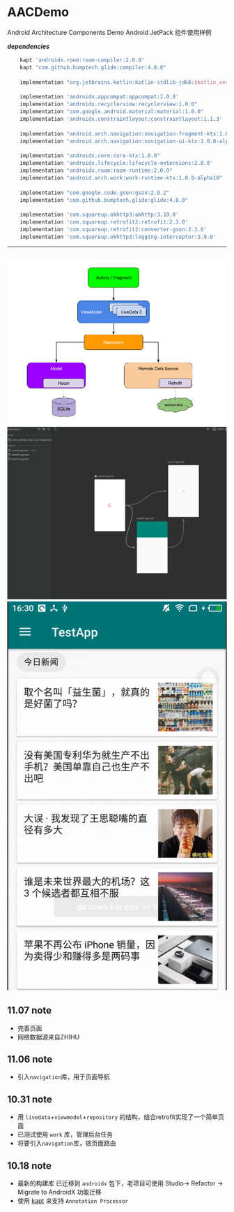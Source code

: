 # AACDemo
Android Architecture Components Demo
Android JetPack 组件使用样例

***dependencies***
```groovy
    kapt 'androidx.room:room-compiler:2.0.0'
    kapt "com.github.bumptech.glide:compiler:4.8.0"

    implementation "org.jetbrains.kotlin:kotlin-stdlib-jdk8:$kotlin_version"

    implementation 'androidx.appcompat:appcompat:1.0.0'
    implementation "androidx.recyclerview:recyclerview:1.0.0"
    implementation "com.google.android.material:material:1.0.0"
    implementation 'androidx.constraintlayout:constraintlayout:1.1.3'

    implementation "android.arch.navigation:navigation-fragment-ktx:1.0.0-alpha07"
    implementation "android.arch.navigation:navigation-ui-ktx:1.0.0-alpha07"

    implementation "androidx.core:core-ktx:1.0.0"
    implementation 'androidx.lifecycle:lifecycle-extensions:2.0.0'
    implementation "androidx.room:room-runtime:2.0.0"
    implementation "android.arch.work:work-runtime-ktx:1.0.0-alpha10"

    implementation "com.google.code.gson:gson:2.8.2"
    implementation "com.github.bumptech.glide:glide:4.8.0"

    implementation 'com.squareup.okhttp3:okhttp:3.10.0'
    implementation 'com.squareup.retrofit2:retrofit:2.3.0'
    implementation 'com.squareup.retrofit2:converter-gson:2.3.0'
    implementation 'com.squareup.okhttp3:logging-interceptor:3.9.0'
```

------------------------------------------------------------
![](art/final-architecture.png)
![navigation](art/navigation.png)
![pic](art/gif-maker.gif)
------------------------------------------------------------


## **11.07 note** ## 
  
* 完善页面
* 网络数据源来自ZHIHU

## **11.06 note** ## 
  
* 引入`navigation`库，用于页面导航

## **10.31 note** ## 
  
* 用 `livedata`+`viewmodel`+`repository` 的结构，结合retrofit实现了一个简单页面
* 已测试使用 `work` 库，管理后台任务
* 将要引入`navigation`库，做页面路由

## **10.18 note** ## 
  
* 最新的构建库 已迁移到 `androidx` 包下，老项目可使用 Studio-> Refactor -> Migrate to AndroidX 功能迁移
* 使用 [kapt](http://kotlinlang.org/docs/reference/kapt.html) 来支持 `Annotation Processor`



